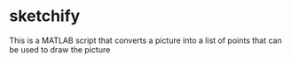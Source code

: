 # sketchify
This is a MATLAB script that converts a picture into a list of points that can be used to draw the picture
